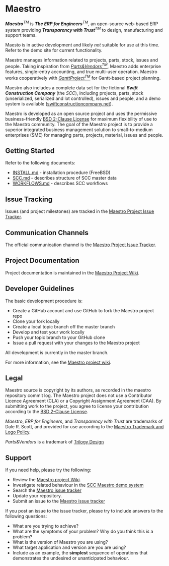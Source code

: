 Maestro
=======
***Maestro***<sup>*TM*</sup> is ***The ERP for Engineers***<sup><em>TM</em></sup>, an open-source web-based ERP system providing ***Transparency with Trust***<sup><em>TM</em></sup> to design, manufacturing and support teams.

Maesto is in active development and likely *not* suitable for use at this time. Refer to the demo site for current functionality.

Maestro manages information related to projects, parts, stock, issues and people. Taking inspiration from  [*Parts&Vendors*<sup>*TM*</sup>](http://www.trilogydesign.com/), Maestro adds enterprise features, single-entry accounting, and true multi-user operation. Maestro works cooperatively with [*GanttProject*<sup>*TM*</sup>](http://www.ganttproject.biz/) for Gantt-based project planning.

Maestro also includes a complete data set for the fictional ***Swift Construction Company*** (the *SCC*), including projects, parts, stock (unserialized, serialized and lot controlled), issues and people, and a demo system is available ([swiftconstructioncompany.net](http://www.swiftconstructioncompany.net)). 

Maestro is developed as an open source project and uses the permissive business-friendly [BSD 2-Clause License](http://opensource.org/licenses/BSD-2-Clause) for maximum flexibility of use to the Maestro community. The goal of the Maestro project is to provide a superior integrated business management solution to small-to-medium enterprises (SME) for managing parts, projects, material, issues and people.

Getting Started
---------------
Refer to the following documents:

* [INSTALL.md](https://github.com/dalers/maestro/blob/master/INSTALL.md) - installation procedure (FreeBSD)
* [SCC.md](https://github.com/dalers/maestro/blob/master/SCC.md) - describes structure of SCC master data
* [WORKFLOWS.md](https://github.com/dalers/maestro/blob/master/WORKFLOWS.md) - describes SCC workflows

Issue Tracking
--------------
Issues (and project milestones) are tracked in the [Maestro Project Issue Tracker](https://github.com/dalers/maestro/issues).

Communication Channels
----------------------
The official communication channel is the [Maestro Project Issue Tracker](https://github.com/dalers/maestro/issues).

Project Documentation
----------------------
Project documentation is maintained in the [Maestro Project Wiki](https://github.com/dalers/maestro/wiki/).

Developer Guidelines
--------------------
The basic development procedure is:

* Create a GitHub account and use GitHub to fork the Maestro project repo
* Clone your fork locally
* Create a local topic branch off the master branch
* Develop and test your work locally
* Push your topic branch to your GitHub clone
* Issue a pull request with your changes to the Maestro project

All development is currently in the master branch.

For more information, see the [Maestro project wiki](https://github.com/dalers/maestro/wiki).

Legal
-----
Maestro source is copyright by its authors, as recorded in the maestro repository commit log. The Maestro project does not use a Contributor Licence Agreement (CLA) or a Copyright Assignment Agreement (CAA). By submitting work to the project, you agree to license your contribution according to the [BSD 2-Clause License](http://opensource.org/licenses/BSD-2-Clause).

*Maestro*, *ERP for Engineers*, and *Transparency with Trust* are trademarks of Dale R. Scott, and provided for use according to the [Maestro Trademark and Logo Policy](https://github.com/dalers/maestro/wiki/Trademark-and-logo-policy).

*Parts&Vendors* is a trademark of [Trilogy Design](http://www.trilogydesign.com/)


Support
-------
If you need help, please try the following:

* Review the [Maestro project Wiki](https://github.com/dalers/maestro/wiki/).
* Investigate related behaviour in the [SCC Maestro demo system](http://www.swiftconstructioncompany.net)
* Search the [Maestro issue tracker](https://github.com/dalers/maestro/issues)
* Update your repository.
* Submit an issue to the [Maestro issue tracker](https://github.com/dalers/maestro/issues)

If you post an issue to the issue tracker, please try to include answers to the following questions:

* What are you trying to achieve?
* What are the symptoms of your problem? Why do you think this *is* a problem?
* What is the version of Maestro you are using?
* What target application and version are you are using?
* Include as an example, the **simplest** sequence of operations that demonstrates the undesired or unanticipated behaviour.
